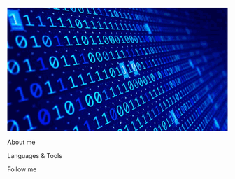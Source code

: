 ![Header](https://github.com/CASEYNGER/caseynger/blob/main/assets/coding.gif)

About me

Languages & Tools

Follow me
